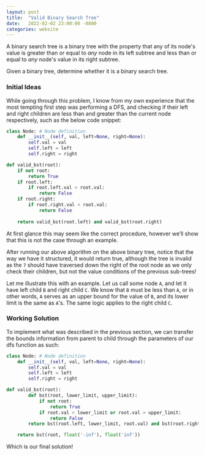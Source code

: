 ```yaml
---
layout: post
title:  "Valid Binary Search Tree"
date:   2022-02-02 23:00:00 -0800
categories: website
---
```


A binary search tree is a binary tree with the property that any of its node's value is greater than or equal to *any* node in its left subtree and less than or equal to *any* node's value in its right subtree.

Given a binary tree, determine whether it is a binary search tree.

### Initial Ideas

While going through this problem, I know from my own experience that the most tempting first step was performing a DFS, and checking if their left and right children are less than and greater than the current node respectively, such as the below code snippet:

```python
class Node: # Node definition
    def __init__(self, val, left=None, right=None):
        self.val = val
        self.left = left
        self.right = right

def valid_bst(root):
    if not root:
        return True
    if root.left:
        if root.left.val > root.val:
            return False
    if root.right:
        if root.right.val < root.val:
            return False
            
    return valid_bst(root.left) and valid_bst(root.right)
```

At first glance this may seem like the correct procedure, however we’ll show that this is not the case through an example.

After running our above algorithm on the above binary tree, notice that the way we have it structured, it would return true, although the tree is invalid as the `7` should have traversed down the right of the root node as we only check their children, but not the value conditions of the previous sub-trees!

Let me illustrate this with an example. Let us call some node `A`, and let it have left child `B` and right child `C`. We know that `B` must be less than `A`, or in other words, `A` serves as an upper bound for the value of `B`, and its lower limit is the same as `A`'s. The same logic applies to the right child `C`.

### Working Solution

To implement what was described in the previous section, we can transfer the bounds information from parent to child through the parameters of our dfs function as such:

```python
class Node: # Node definition
    def __init__(self, val, left=None, right=None):
        self.val = val
        self.left = left
        self.right = right

def valid_bst(root):
		def bst(root, lower_limit, upper_limit):
            if not root:
                return True
            if root.val < lower_limit or root.val > upper_limit:
                return False
        return bst(root.left, lower_limit, root.val) and bst(root.right, root.val, upper_limit)

    return bst(root, float('-inf'), float('inf'))
```

Which is our final solution!
